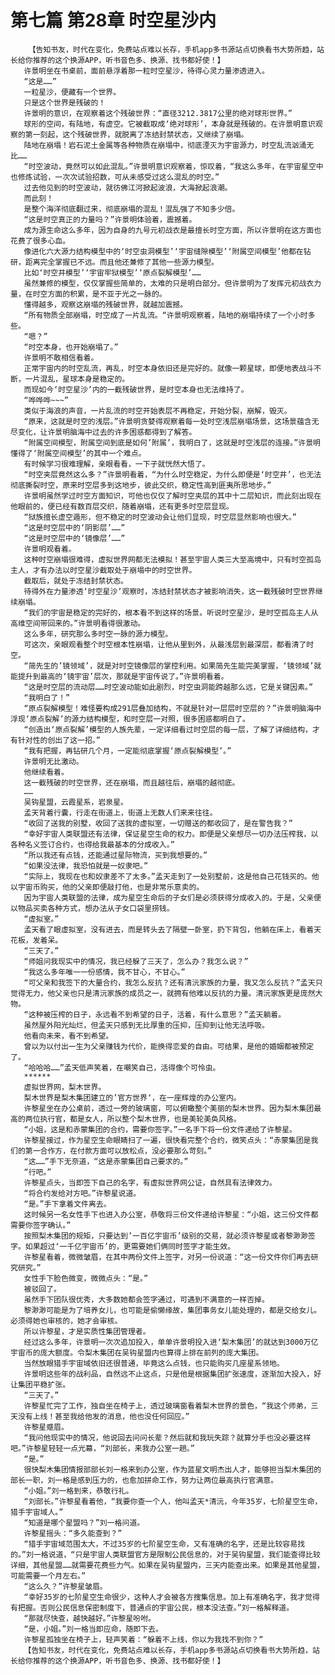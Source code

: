 # 第七篇 第28章 时空星沙内
        【告知书友，时代在变化，免费站点难以长存，手机app多书源站点切换看书大势所趋，站长给你推荐的这个换源APP，听书音色多、换源、找书都好使！】
       许景明坐在书桌前，面前悬浮着那一粒时空星沙，待得心灵力量渗透进入。
       “这是……”
       一粒星沙，便藏有一个世界。
       只是这个世界是残破的！
       许景明的意识，在观察着这个残破世界：“直径3212.3817公里的绝对球形世界。”
       球形的空间，有陆地，有虚空。它被截取成‘绝对球形’，本身就是残破的。在许景明意识观察的第一刻起，这个残破世界，就脱离了冻结封禁状态，又继续了崩塌。
       陆地在崩塌！岩石泥土金属等各种物质在崩塌中，彻底湮灭为宇宙源力，时空乱流汹涌无比……
       “时空波动，竟然可以如此混乱。”许景明意识观察着，惊叹着，“我这么多年，在宇宙星空中也修炼试验，一次次试验招数，可从未感受过这么混乱的时空。”
       过去他见到的时空波动，就彷佛江河掀起波浪，大海掀起浪潮。
       而此刻！
       是整个海洋彻底翻过来，彻底崩塌的混乱！混乱强了不知多少倍。
       “这是时空真正的力量吗？”许景明体验着，震撼着。
       成为源生命这么多年，因为自身的九号元初战衣是最擅长时空方面，所以许景明在这方面也花费了很多心血。
       像进化六大源力结构模型中的‘时空虫洞模型’‘宇宙缝隙模型’‘附属空间模型’他都在钻研，距离完全掌握已不远。而且他还兼修了其他一些源力模型。
       比如‘时空井模型’‘宇宙牢狱模型’‘原点裂解模型’……
       虽然兼修的模型，仅仅掌握些简单的，太难的只是明白部分。但许景明为了发挥元初战衣力量，在时空方面的积累，是不亚于光之一脉的。
       懂得越多，观察这崩塌的残破世界，就越加震撼。
       “所有物质全部崩塌，时空成了一片乱流。“许景明观察着，陆地的崩塌持续了一个小时多些。
       “嗯？”
       “时空本身，也开始崩塌了。”
       许景明不敢相信看着。
       正常宇宙内的时空乱流，再乱，时空本身依旧还是完好的。就像一颗星球，即便地表战斗不断，一片混乱，星球本身是稳定的。
       而现如今‘时空星沙’内的一截残破世界，是时空本身也无法维持了。
       “哗哗哗~~~”
       类似于海浪的声音，一片乱流的时空开始表层不再稳定，开始分裂，崩解，毁灭。
       “原来，这就是时空的浅层。”许景明贪婪得观察着每一处时空浅层崩塌场景，这场景蕴含无尽变化，让许景明脑海中过去的许多困惑都得到了解答。
       “附属空间模型，附属空间到底是如何’附属’，我明白了，这就是时空浅层的连接。”许景明懂得了‘附属空间模型’的其中一个难点。
       有时候学习很难理解，亲眼看看，一下子就恍然大悟了。
       “时空夹层竟然这么多？”许景明看着，“为什么时空稳定，为什么即便是‘时空井’，也无法彻底撕裂时空，原来时空层多到这地步，彼此交织，稳定性高到匪夷所思地步。”
       许景明虽然学过时空方面知识，可他也仅仅了解时空夹层的其中十二层知识，而此刻出现在他眼前的，便已经有数百层交织，随着崩塌，还有更多时空层显现。
       “狱族擅长虚空遁形，但不稳定的时空波动会让他们显现，时空层显然影响也很大。”
       “这是时空层中的‘阴影层’……”
       “这是时空层中的‘镜像层’……”
       许景明观看着。
       这种时空崩塌很难得，虚拟世界网都无法模拟！甚至宇宙人类三大至高境中，只有时空孤岛主人，才有办法以时空星沙截取处于崩塌中的时空世界。
       截取后，就处于冻结封禁状态。
       待得外在力量渗透‘时空星沙’观察时，冻结封禁状态才被影响消失，这一截残破时空世界继续崩塌。
       “我们的宇宙是稳定的完好的，根本看不到这样的场景。听说时空星沙，是时空孤岛主人从高维空间带回来的。”许景明看得很激动。
       这么多年，研究那么多时空一脉的源力模型。
       可这次，亲眼观看整个时空根本性崩塌，让他从里到外，从最浅层到最深层，都看清了时空。
       “简先生的’镜领域’，就是对时空镜像层的掌控利用。如果简先生能完美掌握，‘镜领域’就能提升到最高的‘镜宇宙’层次，那就是宇宙传说了。”许景明看着。
       “这是时空层的流动层……时空波动能如此剧烈，时空虫洞能跨越那么远，它是关键因素。”
       “我明白了！”
       “原点裂解模型！难怪要构成291层叠加结构，不就是针对一层层时空层的？”许景明脑海中浮现‘原点裂解’的源力结构模型，和时空层一对照，很多困惑都明白了。
       “创造出‘原点裂解’模型的人族先辈，一定详细看过时空层的每一层，了解了详细结构，才有针对性的创出了这一招。”
       “我有把握，再钻研几个月，一定能彻底掌握‘原点裂解模型’。”
       许景明无比激动。
       他继续看着。
       这一截残破的时空世界，还在崩塌，而且越往后，崩塌的越彻底。
       ……
       吴钩星盟，云霞星系，岩泉星。
       孟天背着行囊，行走在街道上，街道上无数人们来来往往。
       “收回了送我的别墅，收回了送我的虚拟室，一切赠送的都收回了，是在警告我？”
       “幸好宇宙人类联盟还有法律，保证星空生命的权力。即便是父亲想尽一切办法压榨我，以各种名义签订合约，也得给我最基本的分成收入。”
       “所以我还有点钱，还能通过星际物流，买到我想要的。”
       “如果没法律，我恐怕就是一奴隶吧。”
       “实际上，我现在也和奴隶差不了太多。”孟天走到了一处别墅前，这是他自己花钱买的。他以宇宙币购买，他的父亲即便敲打他，也是非常乐意卖的。
       因为宇宙人类联盟的法律，成为星空生命后的子女们是必须获得分成收入的。于是，父亲便以物品买卖各种方式，想办法从子女口袋里捞钱。
       “虚拟室。”
       孟天看了眼虚拟室，没有进去，而是转头去了隔壁一卧室，扔下背包，他躺在床上，看着天花板，发着呆。
       “三天了。”
       “师姐问我现实中的情况，我已经躲了三天了，怎么办？我怎么说？”
       “我这么多年唯一一份感情，我不甘心，不甘心。”
       “可父亲和我签下的大量合约，我怎么反抗？还有清沅家族的力量，我又怎么反抗？”孟天只觉得无力，他父亲也只是清沅家族的成员之一，就拥有他难以反抗的力量。清沅家族更是庞然大物。
       “这种被压榨的日子，永远看不到希望的日子，活着，有什么意思？”孟天躺着。
       虽然屋外阳光灿烂，但孟天只感到无比厚重的压抑，压抑到让他无法呼吸。
       他看向未来，看不到希望。
       曾以为以付出一生为父亲赚钱为代价，能换得恋爱的自由。可结果，是他的婚姻都被预定了。
       “哈哈哈……”孟天低声笑着，在嘲笑自己，活得像个可怜虫。
       ******
       虚拟世界网，梨木世界。
       梨木世界是梨木集团建立的’官方世界‘，在一座辉煌的办公室内。
       许黎星坐在办公桌前，透过一旁的玻璃窗，可以俯瞰整个美丽的梨木世界。因为梨木集团最高的两位执行官，都是女人，所以整个梨木世界，也是美轮美奂风格。
       “小姐，这是和赤蒙集团的合约，需要你签字。”一名手下将一份文件递给了许黎星。
       许黎星接过，作为星空生命眼睛扫了一遍，很快看完整个合约，微笑点头：“赤蒙集团是我们的第一合作方，在付款方面可以放松点，没必要那么苛刻。”
       “这……”手下无奈道，“这是赤蒙集团自己要求的。”
       “行吧。”
       许黎星点头，当即签下自己的名字，有虚拟世界网公证，自然具有法律效力。
       “将合约发给对方吧。”许黎星说道。
       “是。”手下拿着文件离去。
       这时候另一名女性手下也进入办公室，恭敬将三份文件递给许黎星：“小姐，这三份文件都需要你签字确认。”
       按照梨木集团的规矩，只要达到’一百亿宇宙币’级别的交易，就必须许黎星或者黎渺渺签字。如果超过‘一千亿宇宙币’的，更需要她们俩同时签字才能生效。
       许黎星看着，微微皱眉，在其中两份文件上签字，对另一份说道：“这一份文件你们再去研究研究。”
       女性手下脸色微变，微微点头：“是。”
       被驳回了。
       虽然手下团队很优秀，大多数她都会签字通过，可遇到不满意的一样否掉。
       黎渺渺可能是为了培养女儿，也可能是偷懒缘故，集团事务女儿能处理的，都是交给女儿。必须得她也审核的，她才会审核。
       所以许黎星，才是实质性集团管理者。
       经过这么多年，许景明一次次追加投入，单单许景明投入进‘梨木集团’的就达到3000万亿宇宙币的庞大额度。令梨木集团在吴钩星盟内也算得上排在前列的庞大集团。
       当然放眼猎手宇宙域依旧还很普通，毕竟这么点钱，也只能购买几座星系领地。
       许景明这些年的战利品，自然远不止这点，只是他是根据集团扩张速度，逐渐加大投入，好让集团平稳扩张。
       “三天了。”
       许黎星忙完了工作，独自坐在椅子上，透过玻璃窗看着梨木世界的景色，“我这个师弟，三天没有上线！甚至我给他发的消息，他也没任何回应。”
       许黎星蹙眉。
       “我问他现实中的情况，他说回去问问长辈？然后就和我玩失踪？就算分手也没必要这样吧。”许黎星轻轻一点光幕，“刘部长，来我办公室一趟。”
       “是。”
       很快梨木集团情报部部长刘一格来到办公室，作为蓝星文明杰出人才，能够担当梨木集团的部长一职，刘一格是感到压力的，也愈加拼命工作，努力让两位最高执行官满意。
       “小姐。”刘一格到来，恭敬行礼。
       “刘部长。”许黎星看着他，“我要你查一个人，他叫孟天*清沅，今年35岁，七阶星空生命，猎手宇宙域人。”
       “知道是哪个星盟吗？”刘一格问道。
       许黎星摇头：“多久能查到？”
       “猎手宇宙域范围太大，不过35岁的七阶星空生命，又有准确的名字，还是比较容易找的。”刘一格说道，“只是宇宙人类联盟官方是限制公民信息的，对于吴钩星盟，我们能查得比较详细，其他星盟……就需要花费些力气。如果在吴钩星盟内，三天内能查出来。如果是其他星盟，可能需要一个月左右。”
       “这么久？”许黎星皱眉。
       “幸好35岁的七阶星空生命很少，这种人才会被各方搜集信息。加上有准确名字，我才觉得有把握。否则公民信息保密制度下，普通点的宇宙公民，根本没法查。”刘一格解释道。
       “那就尽快查，越快越好。”许黎星吩咐。
       “是，小姐。”刘一格当即应命，随即下去。
       许黎星孤独坐在椅子上，轻声笑着：“躲着不上线，你以为我找不到你？”
       【告知书友，时代在变化，免费站点难以长存，手机app多书源站点切换看书大势所趋，站长给你推荐的这个换源APP，听书音色多、换源、找书都好使！】